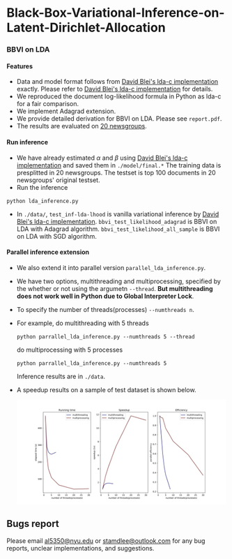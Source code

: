 # Black-Box-Variational-Inference-on-Latent-Dirichlet-Allocation
### BBVI on LDA

#### Features

* Data and model format follows from [David Blei's lda-c implementation](https://github.com/blei-lab/lda-c) exactly. Please refer to [David Blei's lda-c implementation](https://github.com/blei-lab/lda-c) for details.
* We reproduced the document log-likelihood formula in Python as lda-c for a fair comparison.
* We implement Adagrad extension.
* We provide detailed derivation for BBVI on LDA. Please see `report.pdf`.
* The results are evaluated on [20 newsgroups](http://qwone.com/~jason/20Newsgroups/).

#### Run inference

* We have already estimated $\alpha$ and $\beta$ using [David Blei's lda-c implementation](https://github.com/blei-lab/lda-c)  and saved them in `./model/final.*` The training data is presplitted in 20 newsgroups. The testset is top 100 documents in 20 newsgroups' original testset.
* Run the inference

```
python lda_inference.py
```

* In `./data/`, `test_inf-lda-lhood` is vanilla variational inference by [David Blei's lda-c implementation](https://github.com/blei-lab/lda-c). `bbvi_test_likelihood_adagrad` is BBVI on LDA with Adagrad algorithm. `bbvi_test_likelihood_all_sample` is BBVI on LDA with SGD algorithm.

#### Parallel inference extension

* We also extend it into parallel version `parallel_lda_inference.py`. 

* We have two options, multithreading and multiprocessing, specified by the whether or not using the argumetn `--thread`. **But multithreading does not work well in Python due to Global Interpreter Lock**.

* To specify the number of threads(processes) `--numthreads n`.

* For example, do multithreading with 5 threads 

  ```
  python parrallel_lda_inference.py --numthreads 5 --thread
  ```

  do multiprocessing with 5 processes

  ```
  python parrallel_lda_inference.py --numthreads 5
  ```

  Inference results are in `./data`.

* A speedup results on a sample of test dataset is shown below.

  ![paral_results](./plots/paral_results.jpg)

## Bugs report

Please email al5350@nyu.edu or stamdlee@outlook.com for any bug reports, unclear implementations, and suggestions.